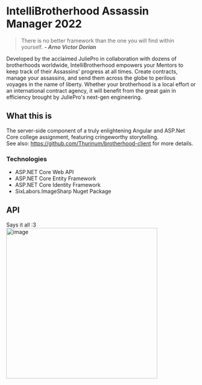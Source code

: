 # IntelliBrotherhood Assassin Manager 2022
> There is no better framework than the one you will find within yourself.  ***- Arno Victor Dorian***

Developed by the acclaimed JuliePro in collaboration with dozens of brotherhoods worldwide, IntelliBrotherhood empowers your Mentors to keep track of their Assassins' progress at all times. Create contracts, manage your assassins, and send them across the globe to perilous voyages in the name of liberty. Whether your brotherhood is a local effort or an international contract agency, it will benefit from the great gain in efficiency brought by JuliePro's next-gen engineering.

## What this is
The server-side component of a truly enlightening Angular and ASP.Net Core college assignment, featuring cringeworthy storytelling.    
  See also: https://github.com/Thurinum/brotherhood-client for more details.

### Technologies
- ASP.NET Core Web API
- ASP.NET Core Entity Framework
- ASP.NET Core Identity Framework
- SixLabors.ImageSharp Nuget Package

## API
Says it all :3  
<img width="400" alt="image" src="https://user-images.githubusercontent.com/43908636/210016226-0e65b7fc-36e0-48a4-8897-bea514c97f0e.png">

